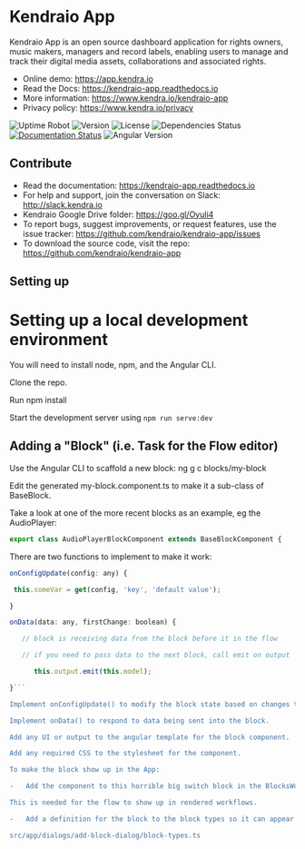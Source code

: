 
Kendraio App
============

Kendraio App is an open source dashboard application for rights owners, music makers, managers and record labels, enabling users to manage and track their digital media assets, collaborations and associated rights.

- Online demo: https://app.kendra.io
- Read the Docs: https://kendraio-app.readthedocs.io
- More information: https://www.kendra.io/kendraio-app
- Privacy policy: https://www.kendra.io/privacy

![Uptime Robot](https://img.shields.io/uptimerobot/ratio/7/m783523815-565ba269d3dc13ded01aae34)
![Version](https://img.shields.io/github/package-json/v/kendraio/kendraio-app/main)
![License](https://img.shields.io/github/license/kendraio/kendraio-app)
![Dependencies Status](https://img.shields.io/david/kendraio/kendraio-app)
[![Documentation Status](https://readthedocs.org/projects/kendraio-app/badge/?version=latest)](https://kendraio-app.readthedocs.io/en/latest/?badge=latest)
![Angular Version](https://img.shields.io/github/package-json/dependency-version/kendraio/kendraio-app/@angular/core)


Contribute
----------

- Read the documentation: https://kendraio-app.readthedocs.io
- For help and support, join the conversation on Slack: http://slack.kendra.io
- Kendraio Google Drive folder: https://goo.gl/Oyuli4
- To report bugs, suggest improvements, or request features, use the issue tracker: https://github.com/kendraio/kendraio-app/issues
- To download the source code, visit the repo: https://github.com/kendraio/kendraio-app


Setting up
----------

Setting up a local development environment
==========================================

You will need to install node, npm, and the Angular CLI.

Clone the repo.

Run npm install

Start the development server using `npm run serve:dev`

Adding a "Block" (i.e. Task for the Flow editor)
--------------------------------------------------

Use the Angular CLI to scaffold a new block: ng g c blocks/my-block

Edit the generated my-block.component.ts to make it a sub-class of BaseBlock.

Take a look at one of the more recent blocks as an example, eg the AudioPlayer:

```javascript
export class AudioPlayerBlockComponent extends BaseBlockComponent {
```

There are two functions to implement to make it work:
```javascript
onConfigUpdate(config: any) {

 this.someVar = get(config, 'key', 'default value');

}

onData(data: any, firstChange: boolean) {

   // block is receiving data from the block before it in the flow

   // if you need to pass data to the next block, call emit on output 

      this.output.emit(this.model);

}```

Implement onConfigUpdate() to modify the block state based on changes to the block configuration.

Implement onData() to respond to data being sent into the block.

Add any UI or output to the angular template for the block component.

Add any required CSS to the stylesheet for the component.

To make the block show up in the App:

-   Add the component to this horrible big switch block in the BlocksWorfklowComponent src/app/components/blocks-workflow/blocks-workflow.component.html

This is needed for the flow to show up in rendered workflows.

-   Add a definition for the block to the block types so it can appear in the "Add Task" dialog:

src/app/dialogs/add-block-dialog/block-types.ts